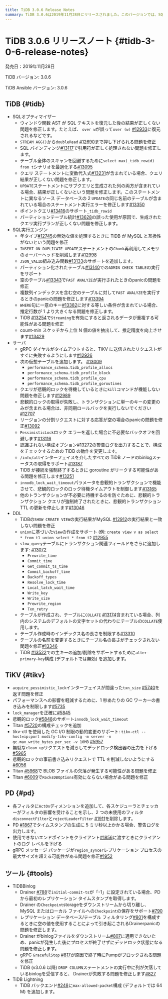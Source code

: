 ```yaml
---
title: TiDB 3.0.6 Release Notes
summary: TiDB 3.0.6は2019年11月28日にリリースされました。このバージョンでは、SQLオプティマイザーやSQL実行エンジン、サーバ、DDL、TiKV、PD、およびツールにさまざまな修正が加えられています。これには、SQLテキストの復元、STREAM AGG()からdoubleReadへの押し下げ、引用符の処理、テーブル全体のスキャンの最適化、クエリ結果の修正、ポイントクエリのサポート、パーティションテーブル統計の修正などが含まれます。また、TiKVではGCワーカーの書き込み制限や悲観的ロックのサポートが改善されています。TiDBBinlogとTiDB Lightningにもさまざまな修正が加えられています。
---
```


# TiDB 3.0.6 リリースノート {#tidb-3-0-6-release-notes}

発売日：2019年11月28日

TiDB バージョン: 3.0.6

TiDB Ansible バージョン: 3.0.6

## TiDB {#tidb}

-   SQLオプティマイザー
    -   ウィンドウ関数 AST が SQL テキストを復元した後の結果が正しくない問題を修正します。たとえば、 `over w`が誤って`over (w)` [#12933](https://github.com/pingcap/tidb/pull/12933)に復元されるなどです。
    -   `STREAM AGG()`から`doubleRead` [#12690](https://github.com/pingcap/tidb/pull/12690)まで押し下げられる問題を修正
    -   SQL バインディング[#13117](https://github.com/pingcap/tidb/pull/13117)で引用符が正しく処理されない問題を修正します。
    -   テーブル全体のスキャンを回避するために`select max(_tidb_rowid) from t`シナリオを最適化する[#13095](https://github.com/pingcap/tidb/pull/13095)
    -   クエリ ステートメントに変数代入式[#13231](https://github.com/pingcap/tidb/pull/13231)が含まれている場合、クエリ結果が正しくない問題を修正します。
    -   `UPDATE`ステートメントにサブクエリと生成された列の両方が含まれている場合、結果が正しくないという問題を修正します。このステートメントに異なるソース データベースの 2 `UPDATE`の同じ名前のテーブルが含まれている場合のステートメント実行エラーを修正します[#13350](https://github.com/pingcap/tidb/pull/13350)
    -   ポイントクエリ[#13416](https://github.com/pingcap/tidb/pull/13416)のサポート`_tidb_rowid`
    -   パーティションテーブル統計[#13628](https://github.com/pingcap/tidb/pull/13628)の誤った使用が原因で、生成されたクエリ実行プランが正しくない問題を修正します。
-   SQL実行エンジン
    -   年タイプ[#12745](https://github.com/pingcap/tidb/pull/12745)の無効な値を処理するときに TiDB が MySQL と互換性がないという問題を修正
    -   `INSERT ON DUPLICATE UPDATE`ステートメントの`Chunk`再利用してメモリのオーバーヘッドを削減します[#12998](https://github.com/pingcap/tidb/pull/12998)
    -   `JSON_VALID`組み込み関数[#13133](https://github.com/pingcap/tidb/pull/13133)のサポートを追加します。
    -   パーティション化されたテーブル[#13140](https://github.com/pingcap/tidb/pull/13140)での`ADMIN CHECK TABLE`の実行をサポート
    -   空のテーブル[#13343](https://github.com/pingcap/tidb/pull/13343)で`FAST ANALYZE`が実行されたときのpanicの問題を修正
    -   複数列インデックスを含む空のテーブルに対して`FAST ANALYZE`を実行するときのpanicの問題を修正します[#13394](https://github.com/pingcap/tidb/pull/13394)
    -   `WHERE`句に一意のキー[#13382](https://github.com/pingcap/tidb/pull/13382)に対する等しい条件が含まれている場合、推定行数が 1 より大きくなる問題を修正します。
    -   TiDB [#13254](https://github.com/pingcap/tidb/pull/13254)で`Streaming`を有効にすると返されるデータが重複する可能性がある問題を修正
    -   count-min スケッチから上位 N 個の値を抽出して、推定精度を向上させます[#13429](https://github.com/pingcap/tidb/pull/13429)
-   サーバ
    -   gRPC ダイヤルがタイムアウトすると、TiKV に送信されたリクエストがすぐに失敗するようにします[#12926](https://github.com/pingcap/tidb/pull/12926)
    -   次の仮想テーブルを追加します。 [#13009](https://github.com/pingcap/tidb/pull/13009)
        -   `performance_schema.tidb_profile_allocs`
        -   `performance_schema.tidb_profile_block`
        -   `performance_schema.tidb_profile_cpu`
        -   `performance_schema.tidb_profile_goroutines`
    -   クエリが悲観的ロックを待機しているときに`kill`コマンドが機能しない問題を修正します[#12989](https://github.com/pingcap/tidb/pull/12989)
    -   悲観的ロックの取得が失敗し、トランザクションに単一のキーの変更のみが含まれる場合は、非同期ロールバックを実行しないでください[#12707](https://github.com/pingcap/tidb/pull/12707)
    -   リージョンの分割リクエストに対する応答が空の場合のpanicの問題を修正[#13092](https://github.com/pingcap/tidb/pull/13092)
    -   `PessimisticLock`ロック エラーを返した場合に不必要なバックオフを回避します[#13116](https://github.com/pingcap/tidb/pull/13116)
    -   認識されない構成オプション[#13272](https://github.com/pingcap/tidb/pull/13272)の警告ログを出力することで、構成をチェックするための TiDB の動作を変更します。
    -   `/info/all`インターフェイスを介したすべての TiDB ノードのbinlogステータスの取得をサポート[#13187](https://github.com/pingcap/tidb/pull/13187)
    -   TiDB が接続を強制終了するときに goroutine がリークする可能性がある問題を修正します[#13251](https://github.com/pingcap/tidb/pull/13251)
    -   `innodb_lock_wait_timeout`パラメータを悲観的トランザクションで機能させて、悲観的ロックのロック待機タイムアウトを制御します[#13165](https://github.com/pingcap/tidb/pull/13165)
    -   他のトランザクションが不必要に待機するのを防ぐために、悲観的トランザクション クエリが強制終了されたときに、悲観的トランザクション TTL の更新を停止します[#13046](https://github.com/pingcap/tidb/pull/13046)
-   DDL
    -   TiDBの`SHOW CREATE VIEW`の実行結果がMySQL [#12912](https://github.com/pingcap/tidb/pull/12912)の実行結果と一致しない問題を修正
    -   `union`に基づいた`View`の作成をサポート (例: `create view v as select * from t1 union select * from t2` [#12955](https://github.com/pingcap/tidb/pull/12955)
    -   `slow_query`テーブルにトランザクション関連フィールドをさらに追加します: [#13072](https://github.com/pingcap/tidb/pull/13072)
        -   `Prewrite_time`
        -   `Commit_time`
        -   `Get_commit_ts_time`
        -   `Commit_backoff_time`
        -   `Backoff_types`
        -   `Resolve_lock_time`
        -   `Local_latch_wait_time`
        -   `Write_key`
        -   `Write_size`
        -   `Prewrite_region`
        -   `Txn_retry`
    -   テーブルが作成され、テーブルに`COLLATE` [#13174](https://github.com/pingcap/tidb/pull/13174)含まれている場合、列内のシステムのデフォルトの文字セットの代わりにテーブルの`COLLATE`使用します。
    -   テーブル作成時のインデックス名の長さを制限する[#13310](https://github.com/pingcap/tidb/pull/13310)
    -   テーブルの名前を変更するときにテーブル名の長さがチェックされない問題を修正[#13346](https://github.com/pingcap/tidb/pull/13346)
    -   TiDB [#13522](https://github.com/pingcap/tidb/pull/13522)での主キーの追加/削除をサポートするために`alter-primary-key`構成 (デフォルトでは無効) を追加します。

## TiKV {#tikv}

-   `acquire_pessimistic_lock`インターフェイスが間違った`txn_size` [#5740](https://github.com/tikv/tikv/pull/5740)を返す問題を修正
-   パフォーマンスへの影響を軽減するために、1 秒あたりの GC ワーカーの書き込みを制限します[#5735](https://github.com/tikv/tikv/pull/5735)
-   `lock_manager`を正確に[#5845](https://github.com/tikv/tikv/pull/5845)
-   悲観的ロック[#5848](https://github.com/tikv/tikv/pull/5848)のサポート`innodb_lock_wait_timeout`
-   Titan [#5720](https://github.com/tikv/tikv/pull/5720)の構成チェックを追加
-   tikv-ctl を使用した GC I/O 制限の動的変更のサポート: `tikv-ctl --host=ip:port modify-tikv-config -m server -n gc.max_write_bytes_per_sec -v 10MB` [#5957](https://github.com/tikv/tikv/pull/5957)
-   無駄な`clean up`リクエストを減らしてデッドロック検出器の圧力を下げる[#5965](https://github.com/tikv/tikv/pull/5965)
-   悲観的ロックの事前書き込みリクエストで TTL を削減しないようにする[#6056](https://github.com/tikv/tikv/pull/6056)
-   Titan [#5968](https://github.com/tikv/tikv/pull/5968)で BLOB ファイルの欠落が発生する可能性がある問題を修正
-   Titan [#6009](https://github.com/tikv/tikv/pull/6009)で`RocksDBOptions`有効にならない場合がある問題を修正

## PD {#pd}

-   各フィルタに`ActOn`ディメンションを追加して、各スケジューラとチェッカーがフィルタの影響を受けることを示し、2 つの未使用のフィルタ`disconnectFilter`と`rejectLeaderFilter` [#1911](https://github.com/pingcap/pd/pull/1911)を削除します。
-   PD [#1867](https://github.com/pingcap/pd/pull/1867)でタイムスタンプの生成に 5 ミリ秒以上かかる場合、警告ログを出力します。
-   使用できないエンドポイントをクライアント[#1856](https://github.com/pingcap/pd/pull/1856)に渡すときにクライアントのログ レベルを下げる
-   gRPC メッセージ パッケージが`region_syncer`レプリ​​ケーション プロセスの最大サイズを超える可能性がある問題を修正[#1952](https://github.com/pingcap/pd/pull/1952)

## ツール {#tools}

-   TiDBBinlog
    -   Drainer [#788](https://github.com/pingcap/tidb-binlog/pull/788)で`initial-commit-ts`が「-1」に設定されている場合、PD から最初のレプリケーション タイムスタンプを取得します。
    -   Drainer の`Checkpoint`storageをダウンストリームから切り離し、MySQL またはローカル ファイルへの`Checkpoint`の保存をサポート[#790](https://github.com/pingcap/tidb-binlog/pull/790)
    -   レプリケーション データベース/テーブル フィルタリング[#801](https://github.com/pingcap/tidb-binlog/pull/801)を構成するときに空の値を使用することによって引き起こされるDrainerpanicの問題を修正します。
    -   Drainer がbinlogファイルをダウンストリーム[#807](https://github.com/pingcap/tidb-binlog/pull/807)に適用できないため、panicが発生した後にプロセスが終了せずにデッドロック状態になる問題を修正します。
    -   gRPC `GracefulStop` [#817](https://github.com/pingcap/tidb-binlog/pull/817)が原因で終了時にPumpがブロックされる問題を修正
    -   TiDB (v3.0.6 以降) `DROP COLUMN`ステートメントの実行中に列が欠落しているbinlogを受信すると、 Drainerが失敗する問題を修正します[#827](https://github.com/pingcap/tidb-binlog/pull/827)
-   TiDB Lightning
    -   TiDB バックエンド[#248](https://github.com/pingcap/tidb-lightning/pull/248)に`max-allowed-packet`構成 (デフォルトでは 64 M) を追加します。

